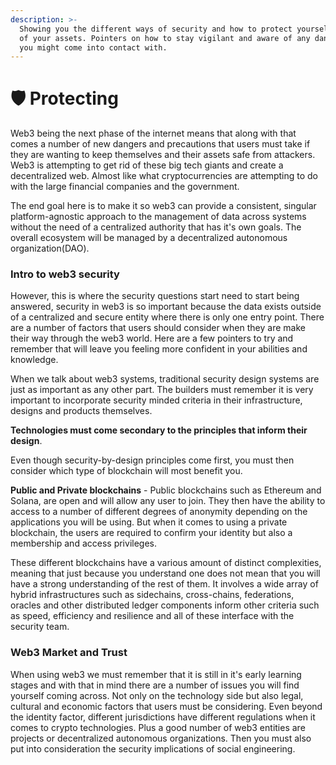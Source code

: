 ```yaml
---
description: >-
  Showing you the different ways of security and how to protect yourself and all
  of your assets. Pointers on how to stay vigilant and aware of any dangers that
  you might come into contact with.
---
```


# 🛡 Protecting

Web3 being the next phase of the internet means that along with that comes a number of new dangers and precautions that users must take if they are wanting to keep themselves and their assets safe from attackers. Web3 is attempting to get rid of these big tech giants and create a decentralized web. Almost like what cryptocurrencies are attempting to do with the large financial companies and the government.&#x20;

The end goal here is to make it so web3 can provide a consistent, singular platform-agnostic approach to the management of data across systems without the need of a centralized authority that has it's own goals. The overall ecosystem will be managed by a decentralized autonomous organization(DAO).&#x20;

### Intro to web3 security

However, this is where the security questions start need to start being answered, security in web3 is so important because the data exists outside of a centralized and secure entity where there is only one entry point. There are a number of factors that users should consider when they are make their way through the web3 world. Here are a few pointers to try and remember that will leave you feeling more confident in your abilities and knowledge.&#x20;

When we talk about web3 systems, traditional security design systems are just as important as any other part. The builders must remember it is very important to incorporate security minded criteria in their infrastructure, designs and products themselves.&#x20;

**Technologies must come secondary to the principles that inform their design**.

&#x20;Even though security-by-design principles come first, you must then consider which type of blockchain will most benefit you.&#x20;

**Public and Private blockchains** - Public blockchains such as Ethereum and Solana, are open and will allow any user to join. They then have the ability to access to a number of different degrees of anonymity depending on the applications you will be using. But when it comes to using a private blockchain, the users are required to confirm your identity but also a membership and access privileges.&#x20;

These different blockchains have a various amount of distinct complexities, meaning that just because you understand one does not mean that you will have a strong understanding of the rest of them. It involves a wide array of hybrid infrastructures such as sidechains, cross-chains, federations, oracles and other distributed ledger components inform other criteria such as speed, efficiency and resilience and all of these interface with the security team.&#x20;

### Web3 Market and Trust

When using web3 we must remember that it is still in it's early learning stages and with that in mind there are a number of issues you will find yourself coming across. Not only on the technology side but also legal, cultural and economic factors that users must be considering. Even beyond the identity factor, different jurisdictions have different regulations when it comes to crypto technologies. Plus a good number of web3 entities are projects or decentralized autonomous organizations. Then you must also put into consideration the security implications of social engineering.&#x20;

### &#x20;





